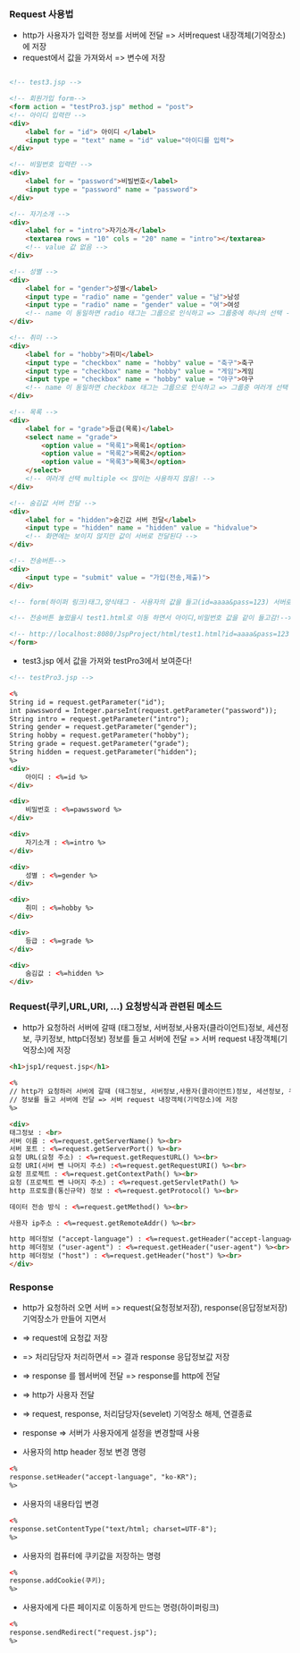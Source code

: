 ### Request 사용법
- http가 사용자가 입력한 정보를 서버에 전달 => 서버request 내장객체(기억장소)에 저장
- request에서 값을 가져와서 => 변수에 저장

```html title:(test3.jsp)

<!-- test3.jsp -->

<!-- 회원가입 form-->
<form action = "testPro3.jsp" method = "post">
<!-- 아이디 입력란 -->
<div>
	<label for = "id"> 아이디 </label>
	<input type = "text" name = "id" value="아이디를 입력">
</div>

<!-- 비밀번호 입력란 -->
<div>
	<label for = "password">비빌번호</label>
	<input type = "password" name = "password">
</div>

<!-- 자기소개 -->
<div>
	<label for = "intro">자기소개</label>
	<textarea rows = "10" cols = "20" name = "intro"></textarea>
	<!-- value 값 없음 -->
</div>

<!-- 성별 -->
<div>
	<label for = "gender">성별</label>
	<input type = "radio" name = "gender" value = "남">남성
	<input type = "radio" name = "gender" value = "여">여성
	<!-- name 이 동일하면 radio 태그는 그룹으로 인식하고 => 그룹중에 하나의 선택 -->
</div>

<!-- 취미 -->
<div>
	<label for = "hobby">취미</label>
	<input type = "checkbox" name = "hobby" value = "축구">축구
	<input type = "checkbox" name = "hobby" value = "게임">게임
	<input type = "checkbox" name = "hobby" value = "야구">야구
	<!-- name 이 동일하면 checkbox 태그는 그룹으로 인식하고 => 그룹중 여러개 선택 -->
</div>

<!-- 목록 -->
<div>
	<label for = "grade">등급(목록)</label>
	<select name = "grade">
		<option value = "목록1">목록1</option>
		<option value = "목록2">목록2</option>
		<option value = "목록3">목록3</option>
	</select>
	<!-- 여러개 선택 multiple << 많이는 사용하지 않음! -->
</div>

<!-- 숨김값 서버 전달 -->
<div>
	<label for = "hidden">숨긴값 서버 전달</label>
	<input type = "hidden" name = "hidden" value = "hidvalue">
	<!-- 화면에는 보이지 않지만 값이 서버로 전달된다 -->
</div>

<!-- 전송버튼-->
<div>
	<input type = "submit" value = "가입(전송,제출)">
</div>

<!-- form(하이퍼 링크)태그,양식태그 - 사용자의 값을 들고(id=aaaa&pass=123) 서버로 요청하러 간다-->

<!-- 전송버튼 눌렀을시 test1.html로 이동 하면서 아이디,비밀번호 값을 같이 들고감!-->

<!-- http://localhost:8080/JspProject/html/test1.html?id=aaaa&pass=123 -->
</form>
```

- test3.jsp 에서 값을 가져와 testPro3에서 보여준다!
```html title:(testPro3.jsp)
<!-- testPro3.jsp -->

<%
String id = request.getParameter("id");
int pawssword = Integer.parseInt(request.getParameter("password"));
String intro = request.getParameter("intro");
String gender = request.getParameter("gender");
String hobby = request.getParameter("hobby");
String grade = request.getParameter("grade");
String hidden = request.getParameter("hidden");
%>
<div>
	아이디 : <%=id %>
</div>

<div>
	비밀번호 : <%=pawssword %>
</div>

<div>
	자기소개 : <%=intro %>
</div>

<div>
	성별 : <%=gender %>
</div>

<div>
	취미 : <%=hobby %>
</div>

<div>
	등급 : <%=grade %>
</div>

<div>
	숨김값 : <%=hidden %>
</div>
```

### Request(쿠키,URL,URI, ...) 요청방식과 관련된 메소드
- http가 요청하러 서버에 갈때 (태그정보, 서버정보,사용자(클라이언트)정보, 세션정보, 쿠키정보, http더정보) 정보를 들고 서버에 전달 => 서버 request 내장객체(기억장소)에 저장
```html title:(request.jsp)
<h1>jsp1/request.jsp</h1>

<%
// http가 요청하러 서버에 갈때 (태그정보, 서버정보,사용자(클라이언트)정보, 세션정보, 쿠키정보, http해더정보)
// 정보를 들고 서버에 전달 => 서버 request 내장객체(기억장소)에 저장
%>

<div>
태그정보 : <br>
서버 이름 : <%=request.getServerName() %><br>
서버 포트 : <%=request.getServerPort() %><br>
요청 URL(요청 주소) : <%=request.getRequestURL() %><br>
요청 URI(서버 뺀 나머지 주소) :<%=request.getRequestURI() %><br>
요청 프로젝트 : <%=request.getContextPath() %><br>
요청 (프로젝트 뺀 나머지 주소) : <%=request.getServletPath() %>
http 프로토콜(통신규약) 정보 : <%=request.getProtocol() %><br>

데이터 전송 방식 : <%=request.getMethod() %><br>

사용자 ip주소 : <%=request.getRemoteAddr() %><br>

http 헤더정보 ("accept-language") : <%=request.getHeader("accept-language") %><br>
http 헤더정보 ("user-agent") : <%=request.getHeader("user-agent") %><br>
http 헤더정보 ("host") : <%=request.getHeader("host") %><br>
</div>
```

### Response 
- http가 요청하러 오면 서버 => request(요청정보저장), response(응답정보저장) 기억장소가 만들어 지면서
- => request에 요청값 저장
- => 처리담당자 처리하면서 => 결과 response 응답정보값 저장
- => response 를 웹서버에 전달 => response를 http에 전달
- => http가 사용자 전달
- => request, response, 처리담당자(sevelet) 기억장소 해제, 연결종료

- response => 서버가 사용자에게 설정을 변경할때 사용

- 사용자의 http header 정보 변경 명령
```HTML title:(response.jsp)
<%
response.setHeader("accept-language", "ko-KR");
%>
```

- 사용자의 내용타입 변경
```HTML title:(response.jsp)
<%
response.setContentType("text/html; charset=UTF-8");
%>
```

- 사용자의 컴퓨터에 쿠키값을 저장하는 명령
```HTML title:(response.jsp)
<%
response.addCookie(쿠키);
%>
```

- 사용자에게 다른 페이지로 이동하게 만드는 명령(하이퍼링크)
```HTML title:(response.jsp)
<%
response.sendRedirect("request.jsp");
%>
```



